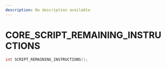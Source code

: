 ```yaml
---
description: No description available 
---
```


# CORE\_SCRIPT_REMAINING_INSTRUCTIONS

```cpp
int SCRIPT_REMAINING_INSTRUCTIONS();
```